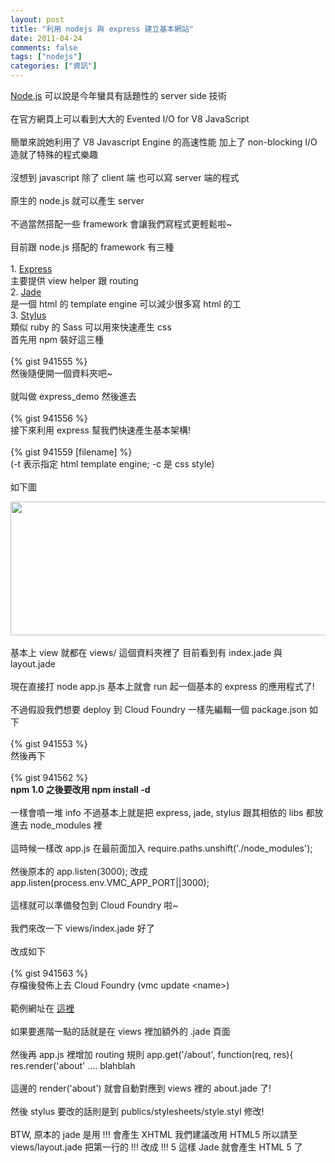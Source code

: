 ```yaml
---
layout: post
title: "利用 nodejs 與 express 建立基本網站"
date: 2011-04-24
comments: false
tags: ["nodejs"]
categories: ["資訊"]
---
```


<a href="http://nodejs.org/">Node.js</a> 可以說是今年蠻具有話題性的 server side 技術<br /><br />在官方網頁上可以看到大大的 Evented I/O for V8 JavaScript<br /><br />簡單來說她利用了 V8 Javascript Engine 的高速性能 加上了 non-blocking I/O 造就了特殊的程式樂趣<br /><br />沒想到 javascript 除了 client 端 也可以寫 server 端的程式<br /><br />原生的 node.js 就可以產生 server<br /><br />不過當然搭配一些 framework 會讓我們寫程式更輕鬆啦~<br /><br />目前跟 node.js 搭配的 framework 有三種<br /><br />1. <a href="http://expressjs.com/">Express</a><br />主要提供 view helper 跟 routing<br />2. <a href="http://jade-lang.com/">Jade</a><br />是一個 html 的 template engine 可以減少很多寫 html 的工<br />3. <a href="http://learnboost.github.com/stylus/">Stylus</a><br />類似 ruby 的 Sass 可以用來快速產生 css<br /><!--more-->首先用 npm 裝好這三種<br /><br />{% gist 941555 %}<br />然後隨便開一個資料夾吧~<br /><br />就叫做 express_demo 然後進去<br /><br />{% gist 941556 %}<br />接下來利用 express 幫我們快速產生基本架構!<br /><br />{% gist 941559 [filename] %}<br />(-t 表示指定 html template engine; -c 是 css style)<br /><br />如下圖<br /><div class="separator" style="clear: both; text-align: center;"><img border="0" height="214" width="640" src="http://1.bp.blogspot.com/-NPi7nIJ7ufc/TbQ1-xP7mdI/AAAAAAAAA3U/fjfMX3tXib8/s640/%25E8%259E%25A2%25E5%25B9%2595%25E5%25BF%25AB%25E7%2585%25A7%2B2011-04-24%2B%25E4%25B8%258B%25E5%258D%258810.38.31.png" /></div><br />基本上 view 就都在 views/ 這個資料夾裡了 目前看到有 index.jade 與 layout.jade<br /><br />現在直接打 node app.js 基本上就會 run 起一個基本的 express 的應用程式了!<br /><br />不過假設我們想要 deploy 到 Cloud Foundry 一樣先編輯一個 package.json 如下<br /><br />{% gist 941553 %}<br />然後再下<br /><br />{% gist 941562 %}<br /><b>npm 1.0 之後要改用 npm install -d</b><br /><br />一樣會噴一堆 info 不過基本上就是把 express, jade, stylus 跟其相依的 libs 都放進去 node_modules 裡<br /><br />這時候一樣改 app.js 在最前面加入 require.paths.unshift('./node_modules');<br /><br />然後原本的 app.listen(3000); 改成 app.listen(process.env.VMC_APP_PORT||3000);<br /><br />這樣就可以準備發包到 Cloud Foundry 啦~<br /><br />我們來改一下 views/index.jade 好了<br /><br />改成如下<br /><br />{% gist 941563 %}<br />存檔後發佈上去 Cloud Foundry (vmc update &lt;name&gt;)<br /><br />範例網址在 <a href="http://nodejs-hello.cloudfoundry.com/">這裡</a><br /><br />如果要進階一點的話就是在 views 裡加額外的 .jade 頁面<br /><br />然後再 app.js 裡增加 routing 規則 app.get('/about', function(req, res){ res.render('about' .... blahblah<br /><br />這邊的 render('about') 就會自動對應到 views 裡的 about.jade 了!<br /><br />然後 stylus 要改的話則是到 publics/stylesheets/style.styl 修改!<br /><br />BTW, 原本的 jade 是用 !!! 會產生 XHTML 我們建議改用 HTML5 所以請至 views/layout.jade 把第一行的 !!! 改成 !!! 5 這樣 Jade 就會產生 HTML 5 了
